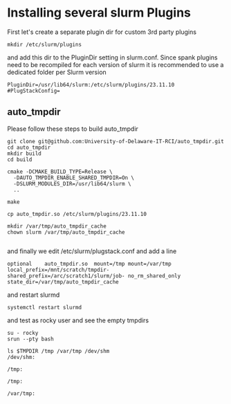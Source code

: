 # Installing several slurm Plugins


First let's create a separate plugin dir for custom 3rd party plugins 

```
mkdir /etc/slurm/plugins
```

and add this dir to the PluginDir setting in slurm.conf. Since spank plugins need to be recompiled for each version of slurm it is recommended to use a dedicated folder per Slurm version 

```
PluginDir=/usr/lib64/slurm:/etc/slurm/plugins/23.11.10
#PlugStackConfig=
```



## auto_tmpdir 

Please follow these steps to build auto_tmpdir

```
git clone git@github.com:University-of-Delaware-IT-RCI/auto_tmpdir.git
cd auto_tmpdir
mkdir build 
cd build 

cmake -DCMAKE_BUILD_TYPE=Release \
  -DAUTO_TMPDIR_ENABLE_SHARED_TMPDIR=On \
  -DSLURM_MODULES_DIR=/usr/lib64/slurm \
  ..

make 

cp auto_tmpdir.so /etc/slurm/plugins/23.11.10

mkdir /var/tmp/auto_tmpdir_cache
chown slurm /var/tmp/auto_tmpdir_cache


```

and finally we edit /etc/slurm/plugstack.conf and add a line 

```
optional    auto_tmpdir.so  mount=/tmp mount=/var/tmp local_prefix=/mnt/scratch/tmpdir- shared_prefix=/arc/scratch1/slurm/job- no_rm_shared_only state_dir=/var/tmp/auto_tmpdir_cache
```

and restart slurmd 

```
systemctl restart slurmd 
```

and test as rocky user and see the empty tmpdirs 

```
su - rocky 
srun --pty bash 

ls $TMPDIR /tmp /var/tmp /dev/shm
/dev/shm:

/tmp:

/tmp:

/var/tmp:
```





